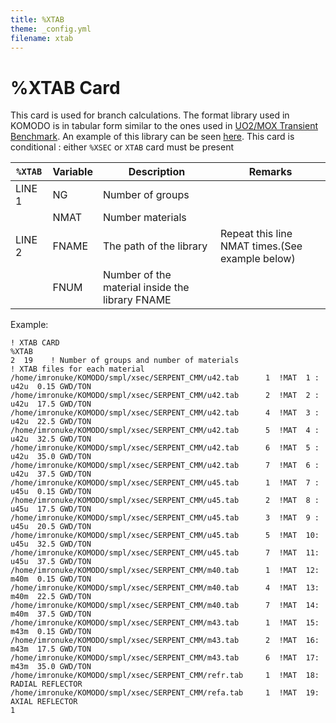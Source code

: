 ```yaml
---
title: %XTAB
theme: _config.yml
filename: xtab
---
```


# %XTAB Card

This card is used for branch calculations. The format library used in KOMODO is in tabular form similar to the ones used in [UO2/MOX Transient Benchmark](https://www.oecd-nea.org/science/wprs/MOX-UOX-transients/benchmark_documents/final_report/mox-uo2-bench.pdf). An example of this library can be seen [here](https://github.com/imronuke/KOMODO/blob/master/smpl/xsec/SERPENT_CMM/m40.tab). This card is conditional : either `%XSEC` or `XTAB` card must be present

| `%XTAB` | Variable | Description | Remarks |
| --- | --- | --- | --- |
| LINE 1 | NG | Number of groups |  |
|        | NMAT | Number materials |
| LINE 2 | FNAME | The path of the library | Repeat  this line NMAT times.(See example below) |
|  | FNUM | Number of the material inside the library FNAME |

Example:
```
! XTAB CARD
%XTAB
2  19    ! Number of groups and number of materials
! XTAB files for each material
/home/imronuke/KOMODO/smpl/xsec/SERPENT_CMM/u42.tab      1  !MAT  1 : u42u  0.15 GWD/TON
/home/imronuke/KOMODO/smpl/xsec/SERPENT_CMM/u42.tab      2  !MAT  2 : u42u  17.5 GWD/TON
/home/imronuke/KOMODO/smpl/xsec/SERPENT_CMM/u42.tab      4  !MAT  3 : u42u  22.5 GWD/TON
/home/imronuke/KOMODO/smpl/xsec/SERPENT_CMM/u42.tab      5  !MAT  4 : u42u  32.5 GWD/TON
/home/imronuke/KOMODO/smpl/xsec/SERPENT_CMM/u42.tab      6  !MAT  5 : u42u  35.0 GWD/TON
/home/imronuke/KOMODO/smpl/xsec/SERPENT_CMM/u42.tab      7  !MAT  6 : u42u  37.5 GWD/TON
/home/imronuke/KOMODO/smpl/xsec/SERPENT_CMM/u45.tab      1  !MAT  7 : u45u  0.15 GWD/TON
/home/imronuke/KOMODO/smpl/xsec/SERPENT_CMM/u45.tab      2  !MAT  8 : u45u  17.5 GWD/TON
/home/imronuke/KOMODO/smpl/xsec/SERPENT_CMM/u45.tab      3  !MAT  9 : u45u  20.5 GWD/TON
/home/imronuke/KOMODO/smpl/xsec/SERPENT_CMM/u45.tab      5  !MAT  10: u45u  32.5 GWD/TON
/home/imronuke/KOMODO/smpl/xsec/SERPENT_CMM/u45.tab      7  !MAT  11: u45u  37.5 GWD/TON
/home/imronuke/KOMODO/smpl/xsec/SERPENT_CMM/m40.tab      1  !MAT  12: m40m  0.15 GWD/TON
/home/imronuke/KOMODO/smpl/xsec/SERPENT_CMM/m40.tab      4  !MAT  13: m40m  22.5 GWD/TON
/home/imronuke/KOMODO/smpl/xsec/SERPENT_CMM/m40.tab      7  !MAT  14: m40m  37.5 GWD/TON
/home/imronuke/KOMODO/smpl/xsec/SERPENT_CMM/m43.tab      1  !MAT  15: m43m  0.15 GWD/TON
/home/imronuke/KOMODO/smpl/xsec/SERPENT_CMM/m43.tab      2  !MAT  16: m43m  17.5 GWD/TON
/home/imronuke/KOMODO/smpl/xsec/SERPENT_CMM/m43.tab      6  !MAT  17: m43m  35.0 GWD/TON
/home/imronuke/KOMODO/smpl/xsec/SERPENT_CMM/refr.tab     1  !MAT  18: RADIAL REFLECTOR
/home/imronuke/KOMODO/smpl/xsec/SERPENT_CMM/refa.tab     1  !MAT  19: AXIAL REFLECTOR
1
```

